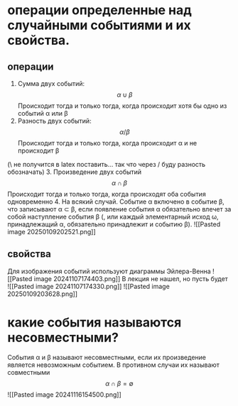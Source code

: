 # операции определенные над случайными событиями и их свойства.  
## операции
1. Сумма двух событий: 
$$
\alpha \cup \beta
$$
Происходит тогда и только тогда, когда происходит хотя бы одно из событий α или β
2. Разность двух событий:
$$
   \alpha / \beta
$$
Происходит тогда и только тогда, когда происходит α и не происходит β

(\\ не получится в latex поставить... так что через / буду разность обозначать)
3. Произведение двух событий
$$
\alpha \cap \beta
$$
Происходит тогда и только тогда, когда происходят оба события одновременно 
4. На всякий случай. Событие α включено в событие β, что записывают α ⊂ β, если появление события α обязательно влечет за собой наступление события β (, или каждый элементарный исход ω, принадлежащий α, обязательно принадлежит и событию β).
   ![[Pasted image 20250109202521.png]]
## свойства 
Для изображения событий используют диаграммы Эйлера-Венна 
![[Pasted image 20241107174403.png]]
В лекция не нашел, но пусть будет
![[Pasted image 20241107174330.png]]
![[Pasted image 20250109203628.png]]
# какие события называются несовместными? 
События α и β называют несовместными, если их произведение является невозможным событием. В противном случаи их называют совместными 
$$
\alpha \cap \beta = \emptyset
$$
![[Pasted image 20241116154500.png]]
